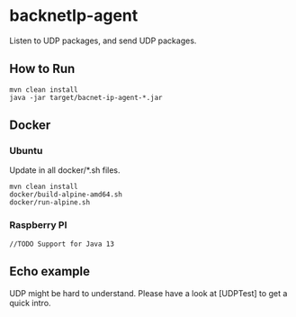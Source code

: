 # backnetIp-agent
Listen to UDP packages, and send UDP packages.

## How to Run

```
mvn clean install
java -jar target/bacnet-ip-agent-*.jar
``` 

## Docker

### Ubuntu

Update <your docker user> in all docker/*.sh files.

```
mvn clean install
docker/build-alpine-amd64.sh
docker/run-alpine.sh
```
### Raspberry PI


```
//TODO Support for Java 13
```
## Echo example

UDP might be hard to understand. 
Please have a look at [UDPTest] to get a quick intro.
